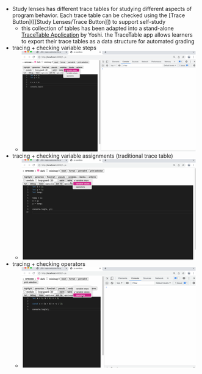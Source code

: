 - Study lenses has different trace tables for studying different aspects of program behavior.  Each trace table can be checked using the [Trace Button]([[Study Lenses/Trace Button]]) to support self-study
	- this collection of tables has been adapted into a stand-alone [TraceTable Application](https://wise.vub.ac.be/project/personalised-technology-enhanced-learning-environments) by Yoshi.  the TraceTable app allows learners to export their trace tables as a data structure for automated grading
- tracing + checking variable steps
	- ![study-lenses-trace-table-steps.gif](../assets/study-lenses-trace-table-steps_1677430118339_0.gif)
- tracing + checking variable assignments (traditional trace table)
	- ![study-lenses-trace-table-values.gif](../assets/study-lenses-trace-table-values_1677430440395_0.gif)
- tracing + checking operators
	- ![study-lenses-trace-operators.gif](../assets/study-lenses-trace-operators_1677430847555_0.gif)